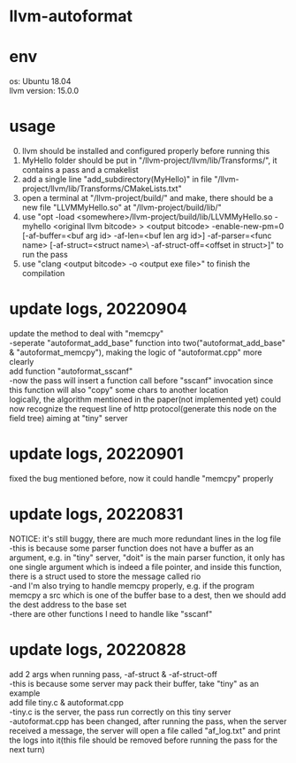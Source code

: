 # llvm-autoformat

# env
os: Ubuntu 18.04  
llvm version: 15.0.0

# usage
0. llvm should be installed and configured properly before running this  
1. MyHello folder should be put in "/llvm-project/llvm/lib/Transforms/", it contains a pass and a cmakelist  
2. add a single line "add_subdirectory(MyHello)" in file "/llvm-project/llvm/lib/Transforms/CMakeLists.txt"  
3. open a terminal at "/llvm-project/build/" and make, there should be a new file "LLVMMyHello.so" at "/llvm-project/build/lib/"  
4. use "opt -load \<somewhere\>/llvm-project/build/lib/LLVMMyHello.so -myhello \<original llvm bitcode\> \> \<output bitcode\> -enable-new-pm=0 \[-af-buffer=\<buf arg id\> -af-len=\<buf len arg id\>\] -af-parser=\<func name\> \[-af-struct=\<struct name\>\ -af-struct-off=\<offset in struct\>]" to run the pass  
5. use "clang \<output bitcode\> -o \<output exe file\>" to finish the compilation  
  
# update logs, 20220904  
update the method to deal with "memcpy"  
-seperate "autoformat_add_base" function into two("autoformat_add_base" & "autoformat_memcpy"), making the logic of "autoformat.cpp" more clearly  
add function "autoformat_sscanf"  
-now the pass will insert a function call before "sscanf" invocation since this function will also "copy" some chars to another location  
logically, the algorithm mentioned in the paper(not implemented yet) could now recognize the request line of http protocol(generate this node on the field tree) aiming at "tiny" server  
  
# update logs, 20220901  
fixed the bug mentioned before, now it could handle "memcpy" properly  
  
# update logs, 20220831
NOTICE: it's still buggy, there are much more redundant lines in the log file  
-this is because some parser function does not have a buffer as an argument, e.g. in "tiny" server, "doit" is the main parser function, it only has one single argument which is indeed a file pointer, and inside this function, there is a struct used to store the message called rio  
-and I'm also trying to handle memcpy properly, e.g. if the program memcpy a src which is one of the buffer base to a dest, then we should add the dest address to the base set  
-there are other functions I need to handle like "sscanf"
  
# update logs, 20220828  
add 2 args when running pass, -af-struct & -af-struct-off  
-this is because some server may pack their buffer, take "tiny" as an example  
add file tiny.c & autoformat.cpp  
-tiny.c is the server, the pass run correctly on this tiny server  
-autoformat.cpp has been changed, after running the pass, when the server received a message, the server will open a file called "af_log.txt" and print the logs into it(this file should be removed before running the pass for the next turn)  
